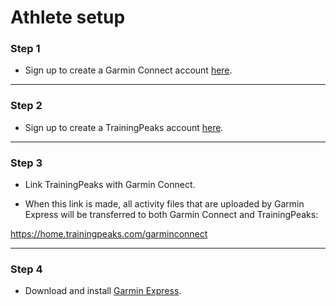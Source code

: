 # Athlete setup

### Step 1

* Sign up to create a Garmin Connect account [here](https://connect.garmin.com/en-US/signin).

---

### Step 2

* Sign up to create a TrainingPeaks account [here](https://home.trainingpeaks.com/signup).

---

### Step 3

* Link TrainingPeaks with Garmin Connect.

* When this link is made, all activity files that are uploaded by Garmin Express will be transferred to both Garmin Connect and TrainingPeaks:

https://home.trainingpeaks.com/garminconnect

---

### Step 4

* Download and install [Garmin Express](http://software.garmin.com/en-US/express.html).
